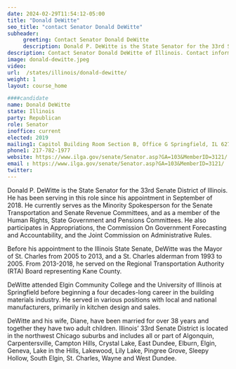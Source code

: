 ```yaml
---
date: 2024-02-29T11:54:12-05:00
title: "Donald DeWitte"
seo_title: "contact Senator Donald DeWitte"
subheader:
     greeting: Contact Senator Donald DeWitte
     description: Donald P. DeWitte is the State Senator for the 33rd Senate District of Illinois. He has been serving in this role since his appointment in September of 2018. He currently serves as the Minority Spokesperson for the Senate Transportation and Senate Revenue Committees, and as a member of the Human Rights, State Government and Pensions Committees.
description: Contact Senator Donald DeWitte of Illinois. Contact information for Donald DeWitte includes email address, phone number, and mailing address.
image: donald-dewitte.jpeg
video:
url:  /states/illinois/donald-dewitte/
weight: 1
layout: course_home

####candidate
name: Donald DeWitte
state: Illinois
party: Republican
role: Senator
inoffice: current
elected: 2019
mailing1: Capitol Building Room Section B, Office G Springfield, IL 62706
phone1: 217-782-1977
website: https://www.ilga.gov/senate/Senator.asp?GA=103&MemberID=3121/
email : https://www.ilga.gov/senate/Senator.asp?GA=103&MemberID=3121/
twitter:
---
```


Donald P. DeWitte is the State Senator for the 33rd Senate District of Illinois. He has been serving in this role since his appointment in September of 2018. He currently serves as the Minority Spokesperson for the Senate Transportation and Senate Revenue Committees, and as a member of the Human Rights, State Government and Pensions Committees. He also participates in Appropriations, the Commission On Government Forecasting and Accountability, and the Joint Commission on Administrative Rules.

Before his appointment to the Illinois State Senate, DeWitte was the Mayor of St. Charles from 2005 to 2013, and a St. Charles alderman from 1993 to 2005. From 2013-2018, he served on the Regional Transportation Authority (RTA) Board representing Kane County.

DeWitte attended Elgin Community College and the University of Illinois at Springfield before beginning a four decades-long career in the building materials industry. He served in various positions with local and national manufacturers, primarily in kitchen design and sales.

DeWitte and his wife, Diane, have been married for over 38 years and together they have two adult children. Illinois’ 33rd Senate District is located in the northwest Chicago suburbs and includes all or part of Algonquin, Carpentersville, Campton Hills, Crystal Lake, East Dundee, Elburn, Elgin, Geneva, Lake in the Hills, Lakewood, Lily Lake, Pingree Grove, Sleepy Hollow, South Elgin, St. Charles, Wayne and West Dundee.
